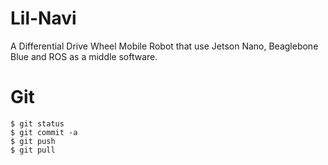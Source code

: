 # Lil-Navi
A Differential Drive Wheel Mobile Robot that use Jetson Nano, Beaglebone Blue and ROS as a middle software.
# Git
```
$ git status
$ git commit -a
$ git push
$ git pull
```
